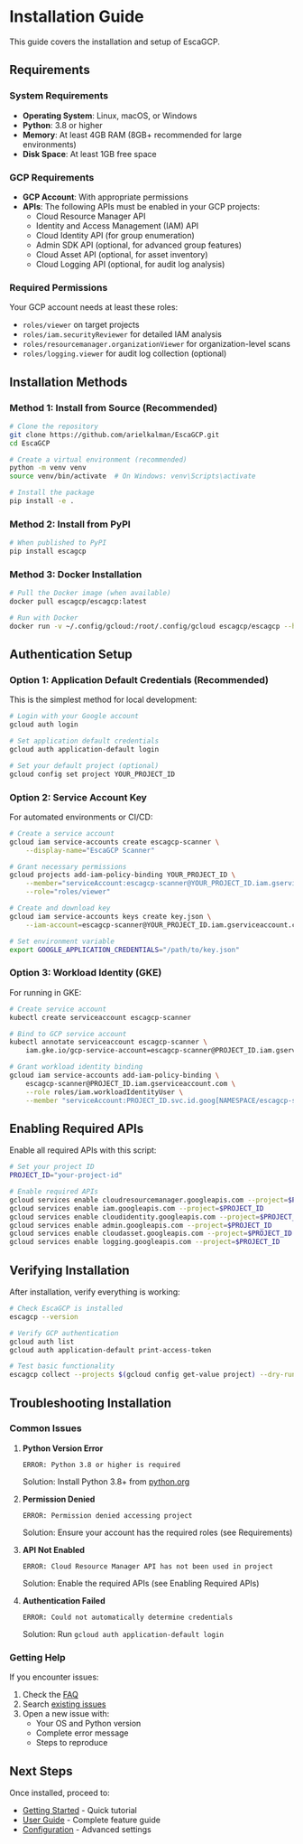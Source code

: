 # Installation Guide

This guide covers the installation and setup of EscaGCP.

## Requirements

### System Requirements
- **Operating System**: Linux, macOS, or Windows
- **Python**: 3.8 or higher
- **Memory**: At least 4GB RAM (8GB+ recommended for large environments)
- **Disk Space**: At least 1GB free space

### GCP Requirements
- **GCP Account**: With appropriate permissions
- **APIs**: The following APIs must be enabled in your GCP projects:
  - Cloud Resource Manager API
  - Identity and Access Management (IAM) API
  - Cloud Identity API (for group enumeration)
  - Admin SDK API (optional, for advanced group features)
  - Cloud Asset API (optional, for asset inventory)
  - Cloud Logging API (optional, for audit log analysis)

### Required Permissions
Your GCP account needs at least these roles:
- `roles/viewer` on target projects
- `roles/iam.securityReviewer` for detailed IAM analysis
- `roles/resourcemanager.organizationViewer` for organization-level scans
- `roles/logging.viewer` for audit log collection (optional)

## Installation Methods

### Method 1: Install from Source (Recommended)

```bash
# Clone the repository
git clone https://github.com/arielkalman/EscaGCP.git
cd EscaGCP

# Create a virtual environment (recommended)
python -m venv venv
source venv/bin/activate  # On Windows: venv\Scripts\activate

# Install the package
pip install -e .
```

### Method 2: Install from PyPI

```bash
# When published to PyPI
pip install escagcp
```

### Method 3: Docker Installation

```bash
# Pull the Docker image (when available)
docker pull escagcp/escagcp:latest

# Run with Docker
docker run -v ~/.config/gcloud:/root/.config/gcloud escagcp/escagcp --help
```

## Authentication Setup

### Option 1: Application Default Credentials (Recommended)

This is the simplest method for local development:

```bash
# Login with your Google account
gcloud auth login

# Set application default credentials
gcloud auth application-default login

# Set your default project (optional)
gcloud config set project YOUR_PROJECT_ID
```

### Option 2: Service Account Key

For automated environments or CI/CD:

```bash
# Create a service account
gcloud iam service-accounts create escagcp-scanner \
    --display-name="EscaGCP Scanner"

# Grant necessary permissions
gcloud projects add-iam-policy-binding YOUR_PROJECT_ID \
    --member="serviceAccount:escagcp-scanner@YOUR_PROJECT_ID.iam.gserviceaccount.com" \
    --role="roles/viewer"

# Create and download key
gcloud iam service-accounts keys create key.json \
    --iam-account=escagcp-scanner@YOUR_PROJECT_ID.iam.gserviceaccount.com

# Set environment variable
export GOOGLE_APPLICATION_CREDENTIALS="/path/to/key.json"
```

### Option 3: Workload Identity (GKE)

For running in GKE:

```bash
# Create service account
kubectl create serviceaccount escagcp-scanner

# Bind to GCP service account
kubectl annotate serviceaccount escagcp-scanner \
    iam.gke.io/gcp-service-account=escagcp-scanner@PROJECT_ID.iam.gserviceaccount.com

# Grant workload identity binding
gcloud iam service-accounts add-iam-policy-binding \
    escagcp-scanner@PROJECT_ID.iam.gserviceaccount.com \
    --role roles/iam.workloadIdentityUser \
    --member "serviceAccount:PROJECT_ID.svc.id.goog[NAMESPACE/escagcp-scanner]"
```

## Enabling Required APIs

Enable all required APIs with this script:

```bash
# Set your project ID
PROJECT_ID="your-project-id"

# Enable required APIs
gcloud services enable cloudresourcemanager.googleapis.com --project=$PROJECT_ID
gcloud services enable iam.googleapis.com --project=$PROJECT_ID
gcloud services enable cloudidentity.googleapis.com --project=$PROJECT_ID
gcloud services enable admin.googleapis.com --project=$PROJECT_ID
gcloud services enable cloudasset.googleapis.com --project=$PROJECT_ID
gcloud services enable logging.googleapis.com --project=$PROJECT_ID
```

## Verifying Installation

After installation, verify everything is working:

```bash
# Check EscaGCP is installed
escagcp --version

# Verify GCP authentication
gcloud auth list
gcloud auth application-default print-access-token

# Test basic functionality
escagcp collect --projects $(gcloud config get-value project) --dry-run
```

## Troubleshooting Installation

### Common Issues

1. **Python Version Error**
   ```
   ERROR: Python 3.8 or higher is required
   ```
   Solution: Install Python 3.8+ from [python.org](https://www.python.org/)

2. **Permission Denied**
   ```
   ERROR: Permission denied accessing project
   ```
   Solution: Ensure your account has the required roles (see Requirements)

3. **API Not Enabled**
   ```
   ERROR: Cloud Resource Manager API has not been used in project
   ```
   Solution: Enable the required APIs (see Enabling Required APIs)

4. **Authentication Failed**
   ```
   ERROR: Could not automatically determine credentials
   ```
   Solution: Run `gcloud auth application-default login`

### Getting Help

If you encounter issues:
1. Check the [FAQ](FAQ.md)
2. Search [existing issues](https://github.com/arielkalman/EscaGCP/issues)
3. Open a new issue with:
   - Your OS and Python version
   - Complete error message
   - Steps to reproduce

## Next Steps

Once installed, proceed to:
- [Getting Started](GETTING_STARTED.md) - Quick tutorial
- [User Guide](USER_GUIDE.md) - Complete feature guide
- [Configuration](CONFIGURATION.md) - Advanced settings 